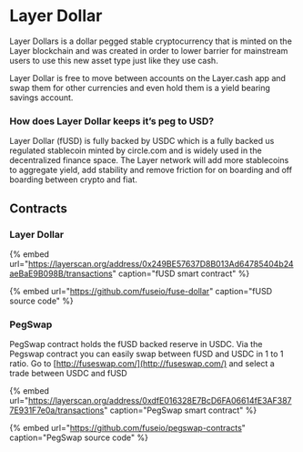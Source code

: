 # Layer Dollar

Layer Dollars is a dollar pegged stable cryptocurrency that is minted on the Layer blockchain and was created in order to lower barrier for mainstream users to use this new asset type just like they use cash.

Layer Dollar is free to move between accounts on the Layer.cash app and swap them for other currencies and even hold them is a yield bearing savings account.

### How does Layer Dollar keeps it’s peg to USD?

Layer Dollar \(fUSD\) is fully backed by USDC which is a fully backed us regulated stablecoin minted by circle.com and is widely used in the decentralized finance space. The Layer network will add more stablecoins to aggregate yield, add stability and remove friction for on boarding and off boarding between crypto and fiat. 

## Contracts

### Layer Dollar

{% embed url="https://layerscan.org/address/0x249BE57637D8B013Ad64785404b24aeBaE9B098B/transactions" caption="fUSD smart contract" %}

{% embed url="https://github.com/fuseio/fuse-dollar" caption="fUSD source code" %}

### PegSwap

PegSwap contract holds the fUSD backed reserve in USDC. Via the Pegswap contract you can easily swap between fUSD and USDC in 1 to 1 ratio. Go to [http://fuseswap.com/](http://fuseswap.com/) and select a trade between USDC and fUSD

{% embed url="https://layerscan.org/address/0xdfE016328E7BcD6FA06614fE3AF3877E931F7e0a/transactions" caption="PegSwap smart contract" %}

{% embed url="https://github.com/fuseio/pegswap-contracts" caption="PegSwap source code" %}








